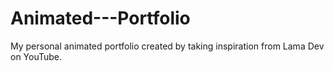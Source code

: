 # Animated---Portfolio
My personal animated portfolio created by taking inspiration from Lama Dev on YouTube.
